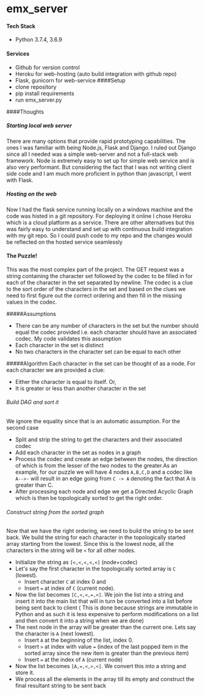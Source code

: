 # emx_server

#### Tech Stack
* Python 3.7.4, 3.6.9
#### Services
* Github for version control
* Heroku for web-hosting (auto build integration with github repo)
* Flask, gunicorn for web-service
####Setup
* clone repository
* pip install requirements
* run emx_server.py

####Thoughts
##### Starting local web server
There are many options that provide rapid prototyping capabilities. The ones I was familiar with being Node.js,
Flask and Django. I ruled out Django since all I needed was a simple web-server and not a full-stack web framework.
Node is extremely easy to set up for simple web service and is also very performant. But considering the fact that
I was not writing client side code and I am much more proficient in python than javascript, I went with Flask. 
##### Hosting on the web
Now I had the flask service running locally on a windows machine and the code was histed in a git repository. 
For deploying it online I chose Heroku which is a cloud platform as a service. There are other alternatives but 
this was fairly easy to understand and set up with continuous build integration with my git repo. So I could push
code to my repo and the changes would  be reflected on the hosted service seamlessly

#### The Puzzle!
This was the most complex part of the project. The GET request was a string containing the character set followed 
by the codec to be filled in for each of the character in the set separated by newline. The codec is a clue 
to the sort order of the characters in the set and based on the clues we need to first figure out the correct ordering
and then fill in the missing values in the codec.

#####Assumptions
* There can be any number of characters in the set but the number should equal the codec provided i.e. each 
  character should have an associated codec. My code validates this assumption
* Each character in the set is distinct
* No two characters in the character set can be equal to each other

#####Algorithm
Each character in the set can be thought of as a node. For each character we are provided a clue:
* Either the character is equal to itself. Or,
* It is greater or less than another character in the set

###### Build DAG and sort it
We ignore the equality since that is an automatic assumption. For the second case
* Split and strip the string to get the characters and their associated codec  
* Add each character in the set as nodes in a graph
* Process the codec and create an edge between the nodes, the direction of which is from the lesser of the two
 nodes to the greater.As an example, for our puzzle we will have 4 nodes `A,B,C,D` and a codec like `A-->-` will 
 result in an edge going from `C -> A` denoting the fact that A is greater than C.  
* After processing each node and edge we get a Directed Acyclic Graph which is then be topologically sorted to get
 the right order.

###### Construct string from the sorted graph
Now that we have the right ordering, we need to build the string to be sent back. We build the string for each character
in the topologically started array starting from the lowest. Since this is the lowest node, all the characters in the
string will be `<` for all other nodes. 
* Initialize the string as `[<,<,<,<,<]` (node+codec)
* Let's say the first character in the topologically sorted array is `C` (lowest).  
    * Insert character `C` at index 0 and
    * Insert `=` at index of `C` (current node). 
* Now the list becomes `[C,<,<,=,<]`. We join the list into a string and insert it into the main list that will in turn be converted into a list before 
being sent back to client ( This is done because strings are immutable in Python and as such it is less expensive to 
perform modifications on a list and then convert it into a string when we are done)
* The next node in the array will be greater than the current one. Lets say the character is `A` (next lowest).
    * Insert `A` at the beginning of the list, index 0.
    * Insert `>` at index with value `=` (index of the last popped item in the sorted array since the new item 
    is greater than the previous item)
    * Insert `=` at the index of `A` (current node)
* Now the list becomes `[A,=,<,>,<]`. We convert this into a string and store it. 
* We process all the elements in the array till its empty and construct the final resultant string to be sent back

    
   
        
    
